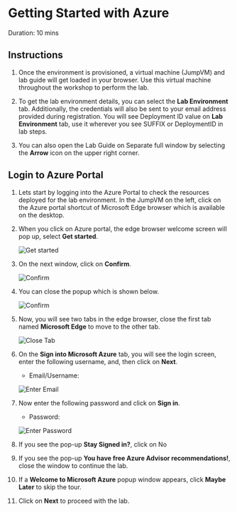 # Getting Started with Azure 

Duration: 10 mins

## Instructions

1. Once the environment is provisioned, a virtual machine (JumpVM) and lab guide will get loaded in your browser. Use this virtual machine throughout the workshop to perform the lab.

2. To get the lab environment details, you can select the **Lab Environment** tab. Additionally, the credentials will also be sent to your email address provided during registration. You will see Deployment ID value on **Lab Environment** tab, use it wherever you see SUFFIX or DeploymentID in lab steps. 

3. You can also open the Lab Guide on Separate full window by selecting the **Arrow** icon on the upper right corner.

## Login to Azure Portal

1. Lets start by logging into the Azure Portal to check the resources deployed for the lab environment. In the JumpVM on the left, click on the Azure portal shortcut of Microsoft Edge browser which is available on the desktop.

2. When you click on Azure portal, the edge browser welcome screen will pop up, select **Get started**.

   ![](media/edge-get-started-window.png "Get started")

3. On the next window, click on **Confirm**.

   ![](./media/edge-confirm.png "Confirm")

4. You can close the popup which is shown below.

   ![](media/edge-continue.png "Confirm")

5. Now, you will see two tabs in the edge browser, close the first tab named **Microsoft Edge** to move to the other tab.

   ![](media/close-tab.png "Close Tab")

6. On the **Sign into Microsoft Azure** tab, you will see the login screen, enter the following username, and, then click on **Next**.

   * Email/Username: <inject key="AzureAdUserEmail"></inject>

   ![](media/azure-login-enter-email.png "Enter Email")

7. Now enter the following password and click on **Sign in**. 

   * Password: <inject key="AzureAdUserPassword"></inject>

   ![](media/azure-login-enter-password1.png "Enter Password")

8. If you see the pop-up **Stay Signed in?**, click on No

9. If you see the pop-up **You have free Azure Advisor recommendations!**, close the window to continue the lab.

10. If a **Welcome to Microsoft Azure** popup window appears, click **Maybe Later** to skip the tour.

11. Click on **Next** to proceed with the lab.
  
